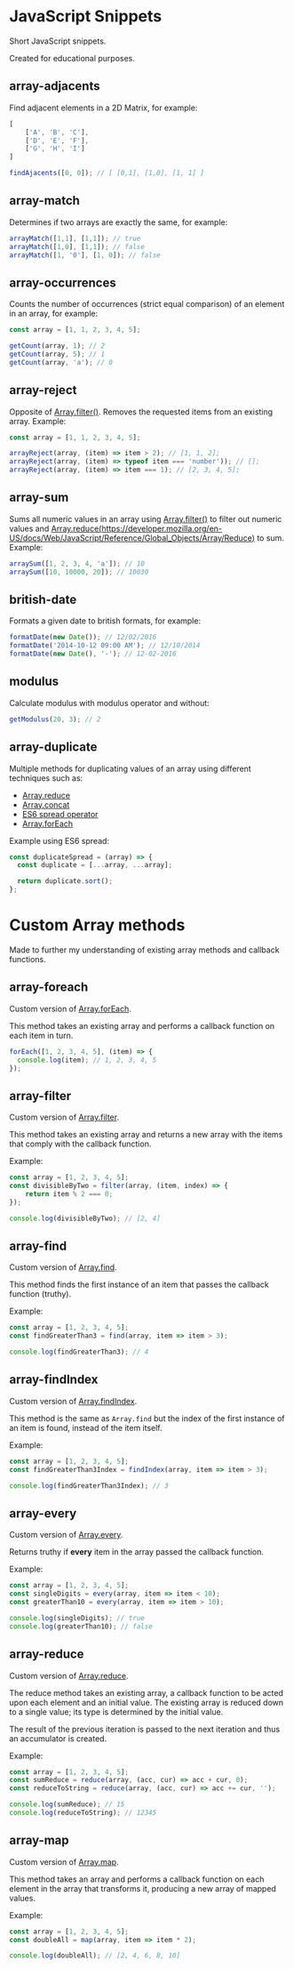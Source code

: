 # JavaScript Snippets

Short JavaScript snippets.

Created for educational purposes.

## array-adjacents

Find adjacent elements in a 2D Matrix, for example:

```javascript
[
	['A', 'B', 'C'],
	['D', 'E', 'F'],
	['G', 'H', 'I']
]

findAjacents([0, 0]); // [ [0,1], [1,0], [1, 1] ]
```

## array-match

Determines if two arrays are exactly the same, for example:

```javascript
arrayMatch([1,1], [1,1]); // true
arrayMatch([1,0], [1,1]); // false
arrayMatch([1, '0'], [1, 0]); // false
```

## array-occurrences

Counts the number of occurrences (strict equal comparison) of an element in an array, for example:

```javascript
const array = [1, 1, 2, 3, 4, 5];

getCount(array, 1); // 2
getCount(array, 5); // 1
getCount(array, 'a'); // 0
```

## array-reject

Opposite of [Array.filter()](https://developer.mozilla.org/en-US/docs/Web/JavaScript/Reference/Global_Objects/Array/filter). Removes the requested items from an existing array. Example:

```javascript
const array = [1, 1, 2, 3, 4, 5];

arrayReject(array, (item) => item > 2); // [1, 1, 2];
arrayReject(array, (item) => typeof item === 'number')); // [];
arrayReject(array, (item) => item === 1); // [2, 3, 4, 5];
```

## array-sum

Sums all numeric values in an array using [Array.filter()](https://developer.mozilla.org/en-US/docs/Web/JavaScript/Reference/Global_Objects/Array/filter) to filter out numeric values and [Array.reduce(https://developer.mozilla.org/en-US/docs/Web/JavaScript/Reference/Global_Objects/Array/Reduce)]() to sum. Example:

```javascript
arraySum([1, 2, 3, 4, 'a']); // 10
arraySum([10, 10000, 20]); // 10030
```

## british-date

Formats a given date to british formats, for example:

```javascript
formatDate(new Date()); // 12/02/2016
formatDate('2014-10-12 09:00 AM'); // 12/10/2014
formatDate(new Date(), '-'); // 12-02-2016
```

## modulus

Calculate modulus with modulus operator and without:

```javascript
getModulus(20, 3); // 2
```

## array-duplicate

Multiple methods for duplicating values of an array using different techniques such as:

- [Array.reduce](https://developer.mozilla.org/en-US/docs/Web/JavaScript/Reference/Global_Objects/Array/Reduce)
- [Array.concat](https://developer.mozilla.org/en-US/docs/Web/JavaScript/Reference/Global_Objects/Array/concat)
- [ES6 spread operator](https://developer.mozilla.org/en/docs/Web/JavaScript/Reference/Operators/Spread_operator)
- [Array.forEach](https://developer.mozilla.org/en-US/docs/Web/JavaScript/Reference/Global_Objects/Array/forEach)

Example using ES6 spread:

```javascript
const duplicateSpread = (array) => {
  const duplicate = [...array, ...array];

  return duplicate.sort();
};
```

# Custom Array methods

Made to further my understanding of existing array methods and callback functions.

## array-foreach 

Custom version of [Array.forEach](https://developer.mozilla.org/en-US/docs/Web/JavaScript/Reference/Global_Objects/Array/forEach).

This method takes an existing array and performs a callback function on each item in turn.

```javascript
forEach([1, 2, 3, 4, 5], (item) => {
  console.log(item); // 1, 2, 3, 4, 5
});
```

## array-filter 

Custom version of [Array.filter](https://developer.mozilla.org/en-US/docs/Web/JavaScript/Reference/Global_Objects/Array/filter).

This method takes an existing array and returns a new array with the items that comply with the callback function.

Example:

```javascript
const array = [1, 2, 3, 4, 5];
const divisibleByTwo = filter(array, (item, index) => {
	return item % 2 === 0;
});

console.log(divisibleByTwo); // [2, 4]
```

## array-find 

Custom version of [Array.find](https://developer.mozilla.org/en-US/docs/Web/JavaScript/Reference/Global_Objects/Array/find).

This method finds the first instance of an item that passes the callback function (truthy).

Example:

```javascript
const array = [1, 2, 3, 4, 5];
const findGreaterThan3 = find(array, item => item > 3);

console.log(findGreaterThan3); // 4
```

## array-findIndex

Custom version of [Array.findIndex](https://developer.mozilla.org/en-US/docs/Web/JavaScript/Reference/Global_Objects/Array/findIndex).

This method is the same as ```Array.find``` but the index of the first instance of an item is found, instead of the item itself.

Example:

```javascript
const array = [1, 2, 3, 4, 5];
const findGreaterThan3Index = findIndex(array, item => item > 3);

console.log(findGreaterThan3Index); // 3
```

## array-every

Custom version of [Array.every](https://developer.mozilla.org/en-US/docs/Web/JavaScript/Reference/Global_Objects/Array/every).

Returns truthy if **every** item in the array passed the callback function.

Example:

```javascript
const array = [1, 2, 3, 4, 5];
const singleDigits = every(array, item => item < 10);
const greaterThan10 = every(array, item => item > 10);

console.log(singleDigits); // true
console.log(greaterThan10); // false
```

## array-reduce 

Custom version of [Array.reduce](https://developer.mozilla.org/en-US/docs/Web/JavaScript/Reference/Global_Objects/Array/Reduce).

The reduce method takes an existing array, a callback function to be acted upon each element and an initial value. The existing array is reduced down to a single value; its type is determined by the initial value. 

The result of the previous iteration is passed to the next iteration and thus an accumulator is created.

Example:

```javascript
const array = [1, 2, 3, 4, 5];
const sumReduce = reduce(array, (acc, cur) => acc + cur, 0);
const reduceToString = reduce(array, (acc, cur) => acc += cur, '');

console.log(sumReduce); // 15
console.log(reduceToString); // 12345
```

## array-map 

Custom version of [Array.map](https://developer.mozilla.org/en-US/docs/Web/JavaScript/Reference/Global_Objects/Array/map).

This method takes an array and performs a callback function on each element in the array that transforms it, producing a new array of mapped values.

Example:

```javascript
const array = [1, 2, 3, 4, 5];
const doubleAll = map(array, item => item * 2);

console.log(doubleAll); // [2, 4, 6, 8, 10]
```
